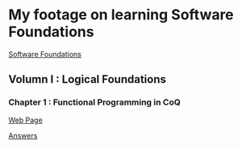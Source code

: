 # My footage on learning Software Foundations

[Software Foundations](https://softwarefoundations.cis.upenn.edu/)

## Volumn I : Logical Foundations

### Chapter 1 : Functional Programming in CoQ

[Web Page](https://softwarefoundations.cis.upenn.edu/lf-current/Basics.html)

[Answers](./code/Logical%20Foundatons/Basics.v)

